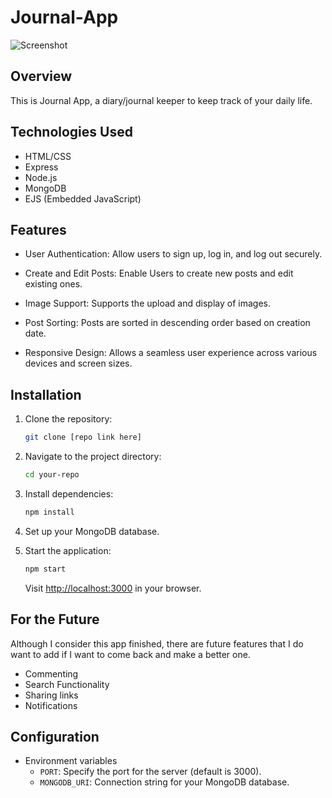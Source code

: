 

# Journal-App

![Screenshot]([journalapp/journal.png](https://ibb.co/VY8DYwr))

## Overview

This is Journal App, a diary/journal keeper to keep track of your daily life.

## Technologies Used

- HTML/CSS
- Express
- Node.js
- MongoDB
- EJS (Embedded JavaScript)

## Features

- User Authentication: Allow users to sign up, log in, and log out securely.

- Create and Edit Posts: Enable Users to create new posts and edit existing ones.

- Image Support: Supports the upload and display of images.

- Post Sorting: Posts are sorted in descending order based on creation date.

- Responsive Design: Allows a seamless user experience across various devices and screen sizes.


## Installation

1. Clone the repository:

   ```bash
   git clone [repo link here]
   ```

2. Navigate to the project directory:

   ```bash
   cd your-repo
   ```

3. Install dependencies:

   ```bash
   npm install
   ```

4. Set up your MongoDB database.

5. Start the application:

   ```bash
   npm start
   ```

   Visit [http://localhost:3000](http://localhost:3000) in your browser.

## For the Future

Although I consider this app finished, there are future features that I do want to add if I want to come back and make a better one.

- Commenting
- Search Functionality
- Sharing links
- Notifications


## Configuration

- Environment variables
  - `PORT`: Specify the port for the server (default is 3000).
  - `MONGODB_URI`: Connection string for your MongoDB database.
